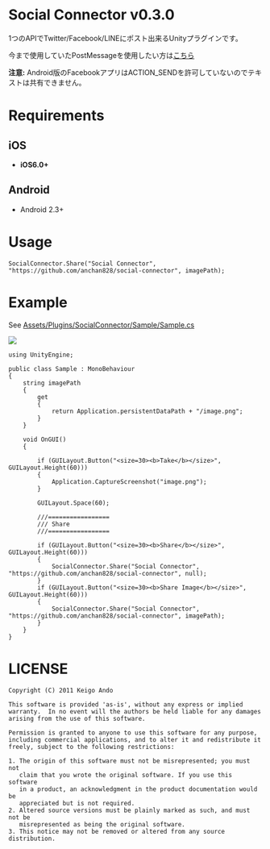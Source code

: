Social Connector v0.3.0
================

1つのAPIでTwitter/Facebook/LINEにポスト出来るUnityプラグインです。

今まで使用していたPostMessageを使用したい方は[こちら](https://github.com/anchan828/social-connector/releases/tag/v0.2.9)


**注意:** Android版のFacebookアプリはACTION_SENDを許可していないのでテキストは共有できません。

# Requirements

## iOS
* **iOS6.0+** 

## Android
* Android 2.3+

# Usage

```
SocialConnector.Share("Social Connector", "https://github.com/anchan828/social-connector", imagePath);
```

# Example


See  [Assets/Plugins/SocialConnector/Sample/Sample.cs](https://github.com/anchan828/social-connector/blob/master/Assets/Plugins/SocialConnector/Sample/Sample.cs)

![](https://dl.dropboxusercontent.com/u/153254465/screenshot/2014-05-26%2018.23.09.png)

```
using UnityEngine;

public class Sample : MonoBehaviour
{
    string imagePath
    {
        get
        {
            return Application.persistentDataPath + "/image.png";
        }
    }

    void OnGUI()
    {

        if (GUILayout.Button("<size=30><b>Take</b></size>", GUILayout.Height(60)))
        {
            Application.CaptureScreenshot("image.png");
        }

        GUILayout.Space(60);

        ///=================
        /// Share
        ///=================

        if (GUILayout.Button("<size=30><b>Share</b></size>", GUILayout.Height(60)))
        {
            SocialConnector.Share("Social Connector", "https://github.com/anchan828/social-connector", null);
        }
        if (GUILayout.Button("<size=30><b>Share Image</b></size>", GUILayout.Height(60)))
        {
            SocialConnector.Share("Social Connector", "https://github.com/anchan828/social-connector", imagePath);
        }
    }
}
```

# LICENSE

```
Copyright (C) 2011 Keigo Ando

This software is provided 'as-is', without any express or implied
warranty.  In no event will the authors be held liable for any damages
arising from the use of this software.

Permission is granted to anyone to use this software for any purpose,
including commercial applications, and to alter it and redistribute it
freely, subject to the following restrictions:

1. The origin of this software must not be misrepresented; you must not
   claim that you wrote the original software. If you use this software
   in a product, an acknowledgment in the product documentation would be
   appreciated but is not required.
2. Altered source versions must be plainly marked as such, and must not be
   misrepresented as being the original software.
3. This notice may not be removed or altered from any source distribution.

```
